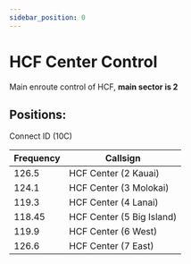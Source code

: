 ```yaml
---
sidebar_position: 0
---
```

# HCF Center Control

Main enroute control of HCF, **main sector is 2**

## Positions:  
Connect ID (10C)

| Frequency | Callsign |
|---|---|
| 126.5 | HCF Center (2 Kauai) |
| 124.1 | HCF Center (3 Molokai) |
| 119.3 | HCF Center (4 Lanai) |
| 118.45 | HCF Center (5 Big Island) |
| 119.9 | HCF Center (6 West) |
| 126.6 | HCF Center (7 East) |

